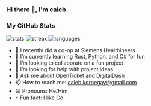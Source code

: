 ### Hi there 👋, I'm caleb.
### My GitHub Stats
![stats](https://github-readme-stats.vercel.app/api?username=CalebKornegay&theme=midnight-purple&show_icons=true&hide_border=true&count_private=true)
![streak](https://github-readme-streak-stats.herokuapp.com/?user=calebkornegay&theme=midnight-purple&hide_border=true)
![languages](https://github-readme-stats.vercel.app/api/top-langs/?username=CalebKornegay&theme=midnight-purple&show_icons=true&hide_border=true&layout=compact)

- 🔭 I recently did a co-op at Siemens Healthineers
- 🌱 I’m currently learning Rust, Python, and C# for fun
- 👯 I’m looking to collaborate on a fun project
- 🤔 I’m looking for help with project ideas
- 💬 Ask me about OpenTicket and DigitalDash
- 📫 How to reach me: caleb.kornegay@gmail.com
- 😄 Pronouns: He/Him
- ⚡ Fun fact: I like Go
